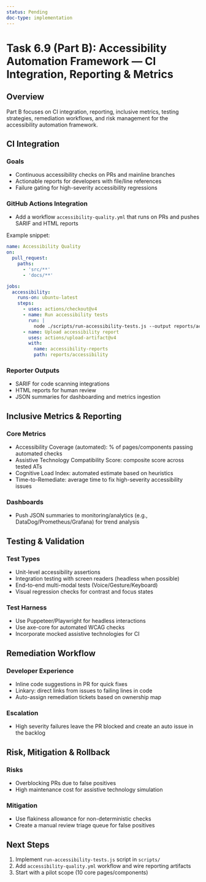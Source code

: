 ```yaml
---
status: Pending
doc-type: implementation
---
```


# Task 6.9 (Part B): Accessibility Automation Framework — CI Integration, Reporting & Metrics

## Overview

Part B focuses on CI integration, reporting, inclusive metrics, testing strategies, remediation workflows, and risk management for the accessibility automation framework.

## CI Integration

### Goals
- Continuous accessibility checks on PRs and mainline branches
- Actionable reports for developers with file/line references
- Failure gating for high-severity accessibility regressions

### GitHub Actions Integration
- Add a workflow `accessibility-quality.yml` that runs on PRs and pushes SARIF and HTML reports

Example snippet:
```yaml
name: Accessibility Quality
on:
  pull_request:
    paths:
      - 'src/**'
      - 'docs/**'

jobs:
  accessibility:
    runs-on: ubuntu-latest
    steps:
      - uses: actions/checkout@v4
      - name: Run accessibility tests
        run: |
          node ./scripts/run-accessibility-tests.js --output reports/accessibility
      - name: Upload accessibility report
        uses: actions/upload-artifact@v4
        with:
          name: accessibility-reports
          path: reports/accessibility
```

### Reporter Outputs
- SARIF for code scanning integrations
- HTML reports for human review
- JSON summaries for dashboarding and metrics ingestion

## Inclusive Metrics & Reporting

### Core Metrics
- Accessibility Coverage (automated): % of pages/components passing automated checks
- Assistive Technology Compatibility Score: composite score across tested ATs
- Cognitive Load Index: automated estimate based on heuristics
- Time-to-Remediate: average time to fix high-severity accessibility issues

### Dashboards
- Push JSON summaries to monitoring/analytics (e.g., DataDog/Prometheus/Grafana) for trend analysis

## Testing & Validation

### Test Types
- Unit-level accessibility assertions
- Integration testing with screen readers (headless when possible)
- End-to-end multi-modal tests (Voice/Gesture/Keyboard)
- Visual regression checks for contrast and focus states

### Test Harness
- Use Puppeteer/Playwright for headless interactions
- Use axe-core for automated WCAG checks
- Incorporate mocked assistive technologies for CI

## Remediation Workflow

### Developer Experience
- Inline code suggestions in PR for quick fixes
- Linkary: direct links from issues to failing lines in code
- Auto-assign remediation tickets based on ownership map

### Escalation
- High severity failures leave the PR blocked and create an auto issue in the backlog

## Risk, Mitigation & Rollback

### Risks
- Overblocking PRs due to false positives
- High maintenance cost for assistive technology simulation

### Mitigation
- Use flakiness allowance for non-deterministic checks
- Create a manual review triage queue for false positives

## Next Steps
1. Implement `run-accessibility-tests.js` script in `scripts/`
2. Add `accessibility-quality.yml` workflow and wire reporting artifacts
3. Start with a pilot scope (10 core pages/components)
